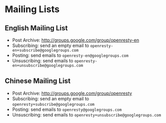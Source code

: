 <!---
    @title         Community
    @creator       Yichun Zhang
    @created       2012-08-04 23:04 GMT
    @modifier      Yichun Zhang
    @modifier_link yichun-zhang
    @modified      2012-08-23 17:49 GMT
    @changes       6
--->


#  Mailing Lists

##  English Mailing List
* Post Archive: http://groups.google.com/group/openresty-en
* Subscribing: send an empty email to `openresty-en+subscribe@googlegroups.com`
* Posting: send emails to `openresty-en@googlegroups.com`
* Unsuscribing: send emails to `openresty-en+unsubscribe@googlegroups.com`

##  Chinese Mailing List
* Post Archive: http://groups.google.com/group/openresty
* Subscribing: send an empty email to `openresty+subscribe@googlegroups.com`
* Posting: send emails to `openresty@googlegroups.com`
* Unsuscribing: send emails to `openresty+unsubscribe@googlegroups.com`
